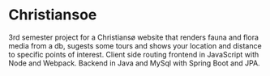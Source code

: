 # Christiansoe

3rd semester project for a Christiansø website that renders fauna and flora media from a db, sugests some tours and shows your location and distance to specific points of interest.
Client side routing frontend in JavaScript with Node and Webpack. Backend in Java and MySql with Spring Boot and JPA.
